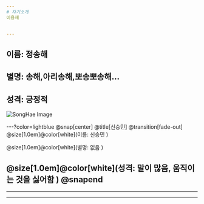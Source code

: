 ```yaml
---
# 자기소개
이용재


---
```


이름: 정송해
---
별명: 송해,아리송해,뽀송뽀송해...
---
성격: 긍정적
---
![SongHae Image](https://www.google.com/url?sa=i&source=images&cd=&cad=rja&uact=8&ved=2ahUKEwjM-NSytb_fAhVKZt4KHfVVBeUQjRx6BAgBEAU&url=http%3A%2F%2Fwww.edaily.co.kr%2Fnews%2Fread%3FnewsId%3D01180806615962048%26mediaCodeNo%3D258&psig=AOvVaw3w-rgdu5IbkYlBKCnKB3GT&ust=1545979714779759)

---?color=lightblue
@snap[center]
@title[신승민] 
@transition[fade-out]
@size[1.0em]@color[white](이름: 신승민
)

@size[1.0em]@color[white](별명: 없음
)

@size[1.0em]@color[white](성격: 말이 많음, 움직이는 것을 싫어함
)
@snapend
---



---



---



